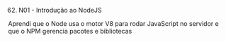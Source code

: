 62. N01 - Introdução ao NodeJS

Aprendi que o Node usa o motor V8 para rodar JavaScript no servidor e que o NPM gerencia pacotes e bibliotecas